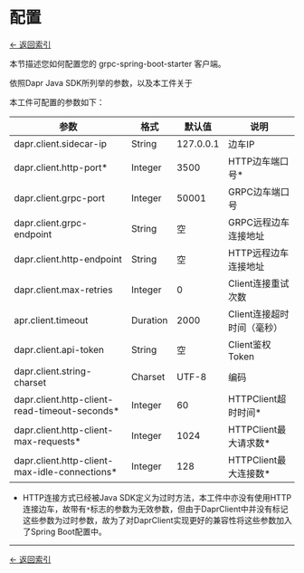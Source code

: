 # 配置

[<- 返回索引](../index.md)

本节描述您如何配置您的 grpc-spring-boot-starter 客户端。

依照Dapr Java SDK所列举的参数，以及本工件关于

本工件可配置的参数如下：

| 参数  | 格式  | 默认值 | 说明  |
| --- | --- | --- | --- |
| dapr.client.sidecar-ip | String | 127.0.0.1 | 边车IP |
| dapr.client.http-port* | Integer | 3500 | HTTP边车端口号* |
| dapr.client.grpc-port | Integer | 50001 | GRPC边车端口号 |
| dapr.client.grpc-endpoint | String | 空   | GRPC远程边车连接地址 |
| dapr.client.http-endpoint | String | 空   | HTTP远程边车连接地址 |
| dapr.client.max-retries | Integer | 0   | Client连接重试次数 |
| apr.client.timeout | Duration | 2000 | Client连接超时时间（毫秒） |
| dapr.client.api-token | String | 空   | Client鉴权Token |
| dapr.client.string-charset | Charset | UTF-8 | 编码  |
| dapr.client.http-client-read-timeout-seconds* | Integer | 60  | HTTPClient超时时间* |
| dapr.client.http-client-max-requests* | Integer | 1024 | HTTPClient最大请求数* |
| dapr.client.http-client-max-idle-connections* | Integer | 128 | HTTPClient最大连接数* |

- HTTP连接方式已经被Java SDK定义为过时方法，本工件中亦没有使用HTTP连接边车，故带有`*`标志的参数为无效参数，但由于DaprClient中并没有标记这些参数为过时参数，故为了对DaprClient实现更好的兼容性将这些参数加入了Spring Boot配置中。



---

[<- 返回索引](../index.md)
